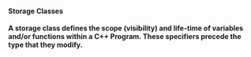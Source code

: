 #### Storage Classes 
**A storage class defines the scope (visibility) and life-time of variables and/or functions within a C++ Program. These specifiers precede the type that they modify.**
